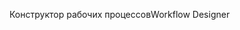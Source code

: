 <span data-ttu-id="07f6b-101">Конструктор рабочих процессов</span><span class="sxs-lookup"><span data-stu-id="07f6b-101">Workflow Designer</span></span>
